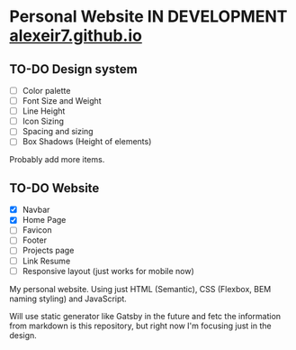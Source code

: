 # Personal Website __IN DEVELOPMENT__ [alexeir7.github.io](https://alexeir7.github.io/)

## TO-DO Design system
- [ ] Color palette
- [ ] Font Size and Weight
- [ ] Line Height
- [ ] Icon Sizing
- [ ] Spacing and sizing
- [ ] Box Shadows (Height of elements)

Probably add more items.

## TO-DO Website
- [x] Navbar
- [x] Home Page
- [ ] Favicon
- [ ] Footer
- [ ] Projects page
- [ ] Link Resume
- [ ] Responsive layout (just works for mobile now)

My personal website. Using just HTML (Semantic), CSS (Flexbox, BEM naming styling) and JavaScript.

Will use static generator like Gatsby in the future and fetc the information from markdown is this repository, but right now I'm focusing just in the design.
